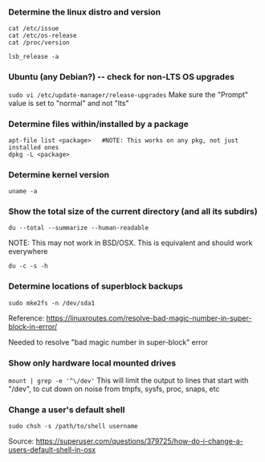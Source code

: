 ### Determine the linux distro and version
```
cat /etc/issue
cat /etc/os-release
cat /proc/version

lsb_release -a
```

### Ubuntu (any Debian?) -- check for non-LTS OS upgrades
```sudo vi /etc/update-manager/release-upgrades```
Make sure the "Prompt" value is set to "normal" and not "lts"

### Determine files within/installed by a package
```
apt-file list <package>   #NOTE: This works on any pkg, not just installed ones
dpkg -L <package>
```


### Determine kernel version
```
uname -a
```

### Show the total size of the current directory (and all its subdirs)
```
du --total --summarize --human-readable
```
NOTE: This may not work in BSD/OSX. This is equivalent and should work everywhere
```
du -c -s -h
```

### Determine locations of superblock backups
```sudo mke2fs -n /dev/sda1```

Reference: https://linuxroutes.com/resolve-bad-magic-number-in-super-block-in-error/

Needed to resolve "bad magic number in super-block" error


### Show only hardware local mounted drives
```mount | grep -e '^\/dev'```
This will limit the output to lines that start with "/dev", to cut down on noise from tmpfs, sysfs, proc, snaps, etc


### Change a user's default shell
```sudo chsh -s /path/to/shell username```

Source: https://superuser.com/questions/379725/how-do-i-change-a-users-default-shell-in-osx
